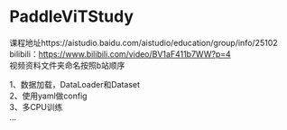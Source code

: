 # PaddleViTStudy
课程地址https://aistudio.baidu.com/aistudio/education/group/info/25102
bilibili：https://www.bilibili.com/video/BV1aF411b7WW?p=4 <br/>
视频资料文件夹命名按照b站顺序

1、数据加载，DataLoader和Dataset<br/>
2、使用yaml做config<br/>
3、多CPU训练<br/>
...

